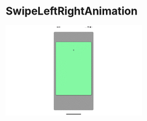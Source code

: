 # SwipeLeftRightAnimation

![Swipe Card left/right demo](https://github.com/bhupendrasharma18/SwipeLeftRightAnimation/blob/master/swipeAnimationGif.gif)

